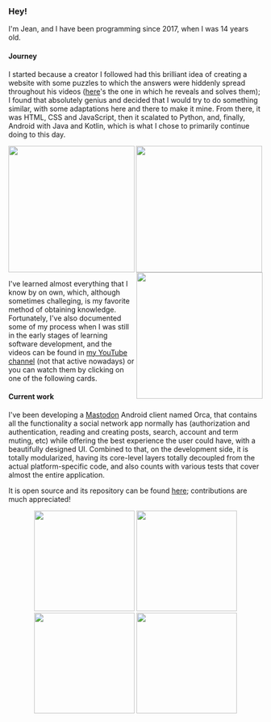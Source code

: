 ### Hey!

I'm Jean, and I have been programming since 2017, when I was 14 years old.

#### Journey

I started because a creator I followed had this brilliant idea of creating a website with some puzzles to which the answers were hiddenly spread throughout his videos ([here](https://www.youtube.com/watch?v=8FzyVH6FnGk)'s the one in which he reveals and solves them); I found that absolutely genius and decided that I would try to do something similar, with some adaptations here and there to make it mine. From there, it was HTML, CSS and JavaScript, then it scalated to Python, and, finally, Android with Java and Kotlin, which is what I chose to primarily continue doing to this day.

[<img align="left" src="https://github.com/jeanbarrossilva/jeanbarrossilva/assets/38408390/2ba035ef-8af0-4c5f-985f-f7db01caad1a" width="250" />](https://www.youtube.com/watch?v=xRD9LdpxYI4)
[<img src="https://github.com/jeanbarrossilva/jeanbarrossilva/assets/38408390/461e477a-b44d-4ca4-abc5-0d193d31eb11" width="250" />](https://www.youtube.com/watch?v=-wNJTEHWwkE)
[<img align="right" src="https://github.com/jeanbarrossilva/jeanbarrossilva/assets/38408390/8295e9ca-5397-4c2f-9ba4-a8fd6456a735" width="250" />](https://www.youtube.com/watch?v=HFVrgQfRYbg)

I've learned almost everything that I know by on own, which, although sometimes challeging, is my favorite method of obtaining knowledge. Fortunately, I've also documented some of my process when I was still in the early stages of learning software development, and the videos can be found in [my YouTube channel](https://www.youtube.com/@jeanbarrossilva) (not that active nowadays) or you can watch them by clicking on one of the following cards.

#### Current work

I've been developing a [Mastodon](https://joinmastodon.org) Android client named Orca, that contains all the functionality a social network app normally has (authorization and authentication, reading and creating posts, search, account and term muting, etc) while offering the best experience the user could have, with a beautifully designed UI. Combined to that, on the development side, it is totally modularized, having its core-level layers totally decoupled from the actual platform-specific code, and also counts with various tests that cover almost the entire application.

It is open source and its repository can be found [here](https://github.com/jeanbarrossilva/Orca); contributions are much appreciated!

<div align="center">
  <img src="https://github.com/jeanbarrossilva/jeanbarrossilva/assets/38408390/18154859-161c-4e4a-82a9-d71718261a3c" width="199" />
  <img src="https://github.com/jeanbarrossilva/jeanbarrossilva/assets/38408390/9d928dd4-c11b-49ee-ac8c-9167613f3702" width="199" />
  <img src="https://github.com/jeanbarrossilva/jeanbarrossilva/assets/38408390/beb63c21-1cbb-48b7-b943-f5283b83d643" width="199" />
  <img src="https://github.com/jeanbarrossilva/jeanbarrossilva/assets/38408390/3d63127e-7c28-4765-bc91-b0d32fa194a7" width="199" />
</div>

